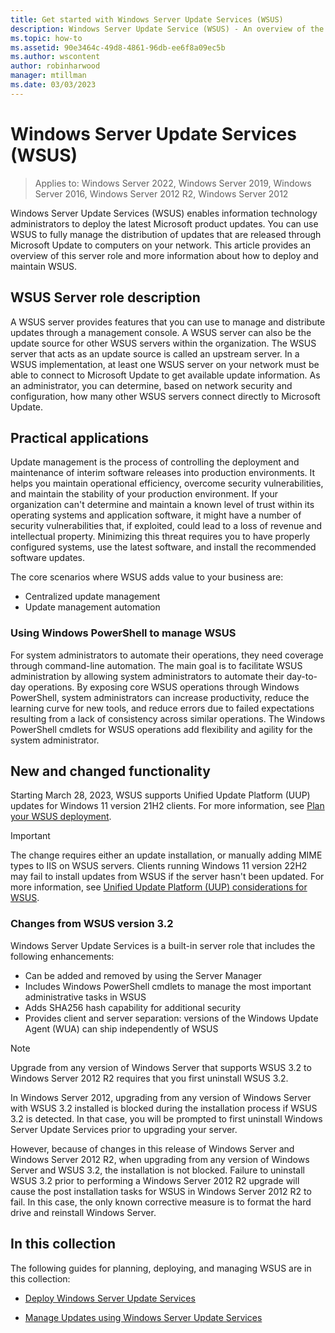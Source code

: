 ```yaml
---
title: Get started with Windows Server Update Services (WSUS)
description: Windows Server Update Service (WSUS) - An overview of the Server role and its practical applications
ms.topic: how-to
ms.assetid: 90e3464c-49d8-4861-96db-ee6f8a09ec5b
ms.author: wscontent
author: robinharwood
manager: mtillman
ms.date: 03/03/2023
---
```

# Windows Server Update Services (WSUS)

>Applies to: Windows Server 2022, Windows Server 2019, Windows Server 2016, Windows Server 2012 R2, Windows Server 2012

Windows Server Update Services (WSUS) enables information technology administrators to deploy the latest Microsoft product updates. You can use WSUS to fully manage the distribution of updates that are released through Microsoft Update to computers on your network. This article provides an overview of this server role and more information about how to deploy and maintain WSUS.

## WSUS Server role description

A WSUS server provides features that you can use  to manage and distribute updates through a management console. A WSUS server can also be the update source for other WSUS servers within the organization. The WSUS server that acts as an update source is called an upstream server. In a WSUS implementation, at least one WSUS server on your network must be able to connect to Microsoft Update to get available update information. As an administrator, you can determine, based on network security and configuration, how many other WSUS servers connect directly to Microsoft Update.

## Practical applications

Update management is the process of controlling the deployment and maintenance of interim software releases into production environments. It helps you maintain operational efficiency, overcome security vulnerabilities, and maintain the stability of your production environment. If your organization can't determine and maintain a known level of trust within its operating systems and application software, it might have a number of security vulnerabilities that, if exploited, could lead to a loss of revenue and intellectual property. Minimizing this threat requires you to have properly configured systems, use the latest software, and install the recommended software updates.

The core scenarios where WSUS adds value to your business are:

- Centralized update management
- Update management automation

### Using Windows PowerShell to manage WSUS

For system administrators to automate their operations, they need coverage through command-line automation. The main goal is to facilitate WSUS administration by allowing system administrators to automate their day-to-day operations. By exposing core WSUS operations through Windows PowerShell, system administrators can increase productivity, reduce the learning curve for new tools, and reduce errors due to failed expectations resulting from a lack of consistency across similar operations. The Windows PowerShell cmdlets for WSUS operations add flexibility and agility for the system administrator.


## New and changed functionality

Starting March 28, 2023, WSUS supports Unified Update Platform (UUP) updates for Windows 11 version 21H2 clients. For more information, see [Plan your WSUS deployment](../plan/plan-your-wsus-deployment.md).

> [!IMPORTANT]
> The change requires either an update installation, or manually adding MIME types to IIS on WSUS servers. Clients running Windows 11 version 22H2 may fail to install updates from WSUS if the server hasn't been updated. For more information, see [Unified Update Platform (UUP) considerations for WSUS](../plan/plan-your-wsus-deployment.md#uup-considerations).

### Changes from WSUS version 3.2

Windows Server Update Services is a built-in server role that includes the following enhancements:

- Can be added and removed by using the Server Manager
- Includes Windows PowerShell cmdlets to manage the most important administrative tasks in WSUS
- Adds SHA256 hash capability for additional security
- Provides client and server separation: versions of the Windows Update Agent (WUA) can ship independently of WSUS

> [!NOTE]
> Upgrade from any version of Windows Server that supports WSUS 3.2 to Windows Server 2012 R2 requires that you first uninstall WSUS 3.2.
>
> In Windows Server 2012, upgrading from any version of Windows Server with WSUS 3.2 installed is blocked during the installation process if WSUS 3.2 is detected. In that case, you will be prompted to first uninstall Windows Server Update Services prior to upgrading your server.
>
> However, because of changes in this release of Windows Server and Windows Server 2012 R2, when upgrading from any version of Windows Server and WSUS 3.2, the installation is not blocked. Failure to uninstall WSUS 3.2 prior to performing a Windows Server 2012 R2 upgrade will cause the post installation tasks for WSUS in Windows Server 2012 R2 to fail. In this case, the only known corrective measure is to format the hard drive and reinstall Windows Server.


## In this collection

The following guides for planning, deploying, and managing WSUS are in this collection:

- [Deploy Windows Server Update Services](../deploy/deploy-windows-server-update-services.md)

- [Manage Updates using Windows Server Update Services](../manage/update-management-with-windows-server-update-services.md)


